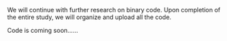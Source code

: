 We will continue with further research on binary code. Upon completion of the entire study, we will organize and upload all the code. 

Code is coming soon......
